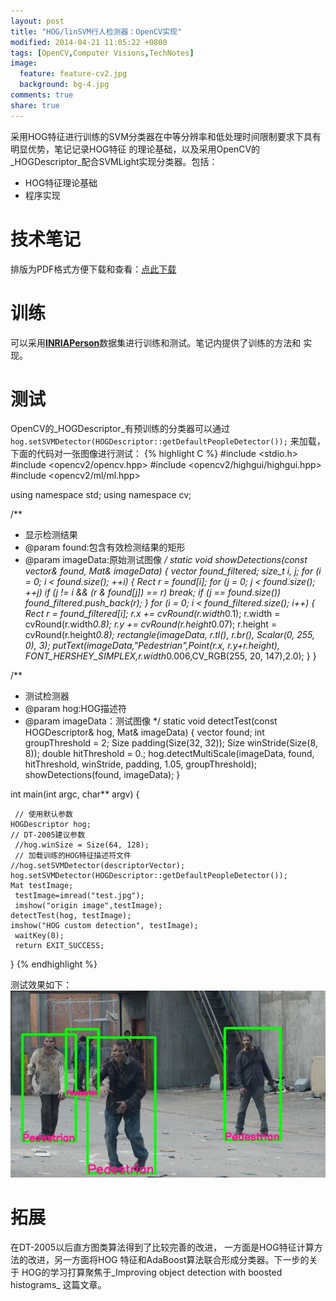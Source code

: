 ```yaml
---
layout: post
title: "HOG/linSVM行人检测器：OpenCV实现"
modified: 2014-04-21 11:05:22 +0800
tags: [OpenCV,Computer Visions,TechNotes]
image:
  feature: feature-cv2.jpg
  background: bg-4.jpg
comments: true
share: true
---
```

采用HOG特征进行训练的SVM分类器在中等分辨率和低处理时间限制要求下具有明显优势，笔记记录HOG特征
的理论基础，以及采用OpenCV的_HOGDescriptor_配合SVMLight实现分类器。包括：

* HOG特征理论基础
* 程序实现

# 技术笔记
排版为PDF格式方便下载和查看：[点此下载](/assets/pdf/HOGTechNotes.pdf)

# 训练
可以采用[**INRIAPerson**](http://pascal.inrialpes.fr/data/human/)数据集进行训练和测试。笔记内提供了训练的方法和
实现。

# 测试
OpenCV的_HOGDescriptor_有预训练的分类器可以通过`hog.setSVMDetector(HOGDescriptor::getDefaultPeopleDetector());`
来加载，下面的代码对一张图像进行测试：
{% highlight C %}
#include <stdio.h>
#include <opencv2/opencv.hpp>
#include <opencv2/highgui/highgui.hpp>
#include <opencv2/ml/ml.hpp>

using namespace std;
using namespace cv;

/**
 * 显示检测结果
 * @param found:包含有效检测结果的矩形
 * @param imageData:原始测试图像
 */
static void showDetections(const vector<Rect>& found, Mat& imageData) {
    vector<Rect> found_filtered;
    size_t i, j;
    for (i = 0; i < found.size(); ++i) {
        Rect r = found[i];
        for (j = 0; j < found.size(); ++j)
            if (j != i && (r & found[j]) == r)
                break;
        if (j == found.size())
            found_filtered.push_back(r);
    }
    for (i = 0; i < found_filtered.size(); i++) {
        Rect r = found_filtered[i];
		  r.x += cvRound(r.width*0.1);
		  r.width = cvRound(r.width*0.8);
		  r.y += cvRound(r.height*0.07);
		  r.height = cvRound(r.height*0.8);
        rectangle(imageData, r.tl(), r.br(), Scalar(0, 255, 0), 3);
		  putText(imageData,"Pedestrian",Point(r.x, r.y+r.height),
				  FONT_HERSHEY_SIMPLEX,r.width*0.006,CV_RGB(255, 20, 147),2.0);
    }
}

/**
 * 测试检测器
 * @param hog:HOG描述符
 * @param imageData：测试图像
 */
static void detectTest(const HOGDescriptor& hog, Mat& imageData) {
    vector<Rect> found;
    int groupThreshold = 2;
    Size padding(Size(32, 32));
    Size winStride(Size(8, 8));
    double hitThreshold = 0.;
    hog.detectMultiScale(imageData, found, hitThreshold, winStride, padding, 1.05, groupThreshold);
    showDetections(found, imageData);
}


int main(int argc, char** argv) {

	 // 使用默认参数
    HOGDescriptor hog;
    // DT-2005建议参数
	 //hog.winSize = Size(64, 128);
	 // 加载训练的HOG特征描述符文件
    //hog.setSVMDetector(descriptorVector);
    hog.setSVMDetector(HOGDescriptor::getDefaultPeopleDetector());
    Mat testImage;
	 testImage=imread("test.jpg");
	 imshow("origin image",testImage);
    detectTest(hog, testImage);
    imshow("HOG custom detection", testImage);
	 waitKey(0);
	 return EXIT_SUCCESS;
}
{% endhighlight %}

测试效果如下：
![HOGTestOutput](/images/HOGPed/HOGoutput.jpg)


# 拓展
在DT-2005以后直方图类算法得到了比较完善的改进，
一方面是HOG特征计算方法的改进，另一方面将HOG
特征和AdaBoost算法联合形成分类器。下一步的关于
HOG的学习打算聚焦于_Improving object detection with boosted histograms_
这篇文章。
